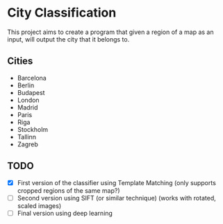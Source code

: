 # City Classification
This project aims to create a program that given a region of a map as an input, will output the city that it belongs to.

## Cities
- Barcelona
- Berlin
- Budapest
- London
- Madrid
- Paris
- Riga
- Stockholm
- Tallinn
- Zagreb

## TODO
- [x] First version of the classifier using Template Matching (only supports cropped regions of the same map?)
- [ ] Second version using SIFT (or similar technique) (works with rotated, scaled images)
- [ ] Final version using deep learning